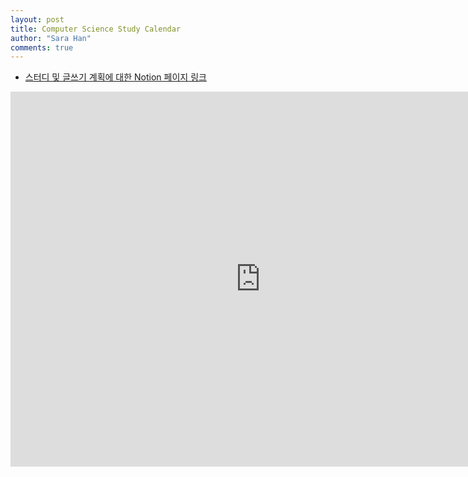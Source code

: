 ```yaml
---
layout: post
title: Computer Science Study Calendar
author: "Sara Han"
comments: true
---
```


* [스터디 및 글쓰기 계획에 대한 Notion 페이지 링크](https://www.notion.so/sarahan774/2020-Resilience-371b57e64ada4db591780790214675c4)

<iframe src="https://calendar.google.com/calendar/embed?src=d2ibd4bes8v4ssnp7ar0e1mhec%40group.calendar.google.com&ctz=Asia%2FSeoul" style="border: 0" width="800" height="600" frameborder="0" scrolling="no"></iframe>
